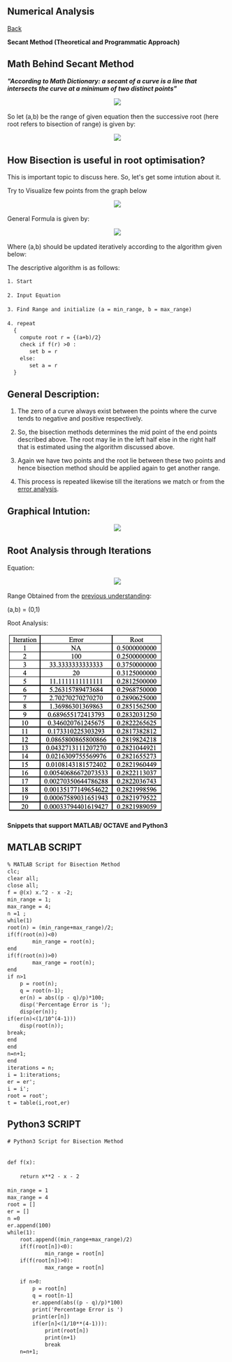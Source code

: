 ## Numerical Analysis

[Back](https://varunkodathala.github.io/Numerical_Methods/)

**Secant Method (Theoretical and Programmatic Approach)**

## Math Behind Secant Method

**_"According to Math Dictionary: a secant of a curve is a line that intersects the curve at a minimum of two distinct points"_** 

<p align = "center">
<img src="https://i.stack.imgur.com/q5T7w.png" />
</p>

So let (a,b) be the range of given equation then the successive root (here root refers to bisection of range) is given by:

<p align = "center">
<img src="https://latex.codecogs.com/gif.latex?r%20%3D%20%5Cfrac%7Ba&plus;b%7D%7B2%7D" />
</p>

## How Bisection is useful in root optimisation?

This is important topic to discuss here. So, let's get some intution about it.

Try to Visualize few points from the graph below

<p align = "center">
<img src="https://scientificsentence.net/Scientific/images/secant.png" />
</p>

General Formula is given by:

<p align = "center">
<img src="https://latex.codecogs.com/gif.latex?r%20%3D%20%5Cfrac%7Ba&plus;b%7D%7B2%7D" />
</p>

Where (a,b) should be updated iteratively according to the algorithm given below:

The descriptive algorithm is as follows:

```
1. Start

2. Input Equation

3. Find Range and initialize (a = min_range, b = max_range)

4. repeat
  {
    compute root r = {(a+b)/2}
    check if f(r) >0 :
       set b = r
    else:
       set a = r
  }
```

## General Description:

1. The zero of a curve always exist between the points where the curve tends to negative and positive respectively. 

2. So, the bisection methods determines the mid point of the end points described above. The root may lie in the left half else in the right half that is estimated using the algorithm discussed above.

3. Again we have two points and the root lie between these two points and hence bisection method should be applied again to get another range.

4. This process is repeated likewise till the iterations we match or from the [error analysis](https://varunkodathala.github.io/Numerical_Methods/error_analysis).

## Graphical Intution:

<p align = "center">
<img src="https://www.researchgate.net/profile/Mir_Md_Moheuddin/publication/336638575/figure/fig2/AS:815189725286401@1571367784538/Bisection-method-This-Bisection-method-states-that-if-fx-is-continuous-which-is-defined.ppm" />
</p>

## Root Analysis through Iterations

Equation: 
<p align = "center">
<img src="https://latex.codecogs.com/gif.latex?x%5E5-8x%5E4&plus;39x%5E3-62x%5E2&plus;50x-10%3D0" />
</p>

Range Obtained from the [previous understanding](https://varunkodathala.github.io/Numerical_Methods/introduction):

(a,b) = (0,1)

Root Analysis:

![image](equation_bisection_table.png)

**Snippets that support MATLAB/ OCTAVE and Python3**

## MATLAB SCRIPT

```
% MATLAB Script for Bisection Method
clc;
clear all;
close all;
f = @(x) x.^2 - x -2;
min_range = 1;
max_range = 4;
n =1 ;
while(1)
root(n) = (min_range+max_range)/2;
if(f(root(n))<0)
        min_range = root(n);
end
if(f(root(n))>0)
        max_range = root(n);
end
if n>1
    p = root(n);
    q = root(n-1);
    er(n) = abs((p - q)/p)*100;
    disp('Percentage Error is ');
    disp(er(n));
if(er(n)<(1/10^(4-1)))
    disp(root(n));
break;
end
end
n=n+1;
end
iterations = n;
i = 1:iterations;
er = er';
i = i';
root = root';
t = table(i,root,er)
```

## Python3 SCRIPT

```
# Python3 Script for Bisection Method


def f(x):
    
    return x**2 - x - 2

min_range = 1
max_range = 4
root = []
er = []
n =0 
er.append(100)
while(1):
    root.append((min_range+max_range)/2)
    if(f(root[n])<0):
            min_range = root[n]
    if(f(root[n])>0):
            max_range = root[n]
    
    if n>0:
        p = root[n]
        q = root[n-1]
        er.append(abs((p - q)/p)*100)
        print('Percentage Error is ')
        print(er[n])
        if(er[n]<(1/10**(4-1))):
            print(root[n])
            print(n+1)
            break
    n=n+1;

```
